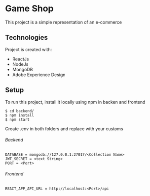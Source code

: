 # Game Shop
This project is a simple representation of an e-commerce

## Technologies
Project is created with: 
* ReactJs
* NodeJs
* MongoDB
* Adobe Experience Design

## Setup
To run this project, install it locally using npm in backen and frontend

```
$ cd backend/
$ npm install
$ npm start
```

Create .env in both folders and replace <text> with your customs
###### Backend
```
DATABASE = mongodb://127.0.0.1:27017/<Collection Name>
JWT_SECRET = <text String>
PORT = <Port>
```

###### Frontend
```
REACT_APP_API_URL = http://localhost:<Port>/api
```
